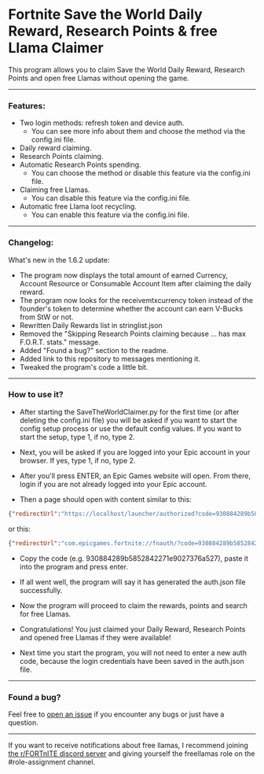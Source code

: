 # Fortnite Save the World Daily Reward, Research Points & free Llama Claimer

This program allows you to claim Save the World Daily Reward, Research Points and open free Llamas without opening the game.

---
### Features:
- Two login methods: refresh token and device auth.
  - You can see more info about them and choose the method via the config.ini file.
- Daily reward claiming.
- Research Points claiming.
- Automatic Research Points spending.
  - You can choose the method or disable this feature via the config.ini file.
- Claiming free Llamas.
  - You can disable this feature via the config.ini file.
- Automatic free Llama loot recycling.
  - You can enable this feature via the config.ini file.
---
### Changelog:
What's new in the 1.6.2 update:
- The program now displays the total amount of earned Currency, Account Resource or Consumable Account Item after claiming the daily reward.
- The program now looks for the receivemtxcurrency token instead of the founder's token to determine whether the account can earn V-Bucks from StW or not.
- Rewritten Daily Rewards list in stringlist.json
- Removed the "Skipping Research Points claiming because ... has max F.O.R.T. stats." message.
- Added "Found a bug?" section to the readme.
- Added link to this repository to messages mentioning it.
- Tweaked the program's code a little bit.
---

### How to use it?

- After starting the SaveTheWorldClaimer.py for the first time (or after deleting the config.ini file) you will be asked if you want to start the config setup process or use the default config values. If you want to start the setup, type 1, if no, type 2.

- Next, you will be asked if you are logged into your Epic account in your browser. If yes, type 1, if no, type 2.

- After you'll press ENTER, an Epic Games website will open. From there, login if you are not already logged into your Epic account.

- Then a page should open with content similar to this:

```json
{"redirectUrl":"https://localhost/launcher/authorized?code=930884289b5852842271e9027376a527","authorizationCode":"930884289b5852842271e9027376a527","sid":null}
```
or this:
```json
{"redirectUrl":"com.epicgames.fortnite://fnauth/?code=930884289b5852842271e9027376a527","authorizationCode":"930884289b5852842271e9027376a527","sid":null}
```

- Copy the code (e.g. 930884289b5852842271e9027376a527), paste it into the program and press enter.

- If all went well, the program will say it has generated the auth.json file successfully.

- Now the program will proceed to claim the rewards, points and search for free Llamas.

- Congratulations! You just claimed your Daily Reward, Research Points and opened free Llamas if they were available!

- Next time you start the program, you will not need to enter a new auth code, because the login credentials have been saved in the auth.json file.
---

### Found a bug?
Feel free to [open an issue](https://github.com/PRO100KatYT/SaveTheWorldClaimer/issues/new "Click here if you want to open an issue.") if you encounter any bugs or just have a question.

---

If you want to receive notifications about free llamas, I recommend joining [the r/FORTnITE discord server](https://discord.gg/PjqZaDmV8D "Here is the link :D") and giving yourself the freellamas role on the #role-assignment channel.